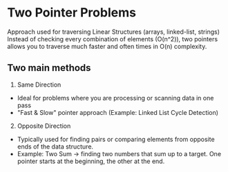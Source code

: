 # Two Pointer Problems
Approach used for traversing Linear Structures (arrays, linked-list, strings)
Instead of checking every combination of elements (O(n^2)), two pointers allows you to traverse much faster and often times in O(n) complexity.

## Two main methods
1. Same Direction
  - Ideal for problems where you are processing or scanning data in one pass
  - "Fast & Slow" pointer approach (Example: Linked List Cycle Detection)
2. Opposite Direction
  - Typically used for finding pairs or comparing elements from opposite ends of the data structure.
  - Example: Two Sum -> finding two numbers that sum up to a target. One pointer starts at the beginning, the other at the end. 
